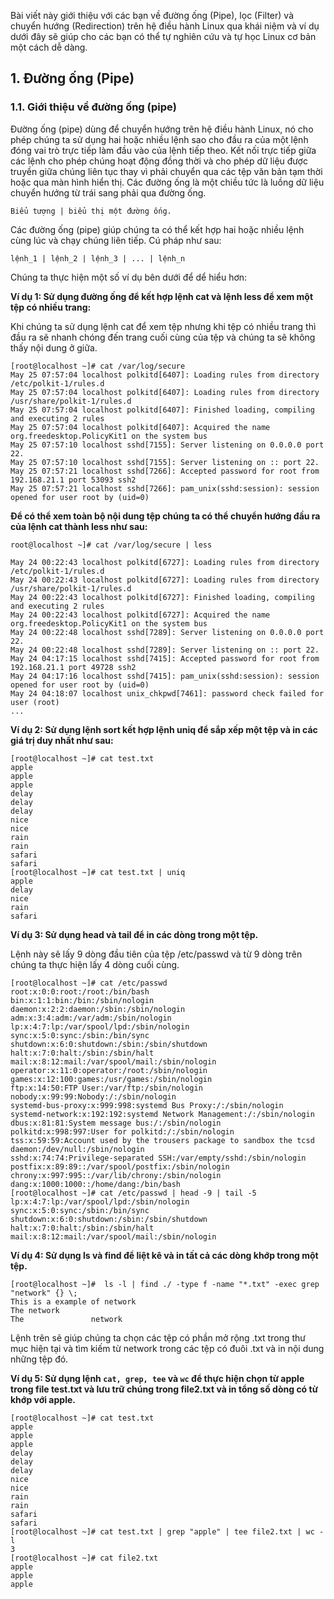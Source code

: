 Bài viết này giới thiệu với các bạn về đường ống (Pipe), lọc (Filter) và chuyển hướng (Redirection) trên hệ điều hành Linux qua khái niệm và ví dụ dưới đây sẽ giúp cho các bạn có thể tự nghiên cứu và tự học Linux cơ bản một cách dễ dàng.

## 1. Đường ống (Pipe)
### 1.1. Giới thiệu về đường ống (pipe)
Đường ống (pipe) dùng để chuyển hướng trên hệ điều hành Linux, nó cho phép chúng ta sử dụng hai hoặc nhiều lệnh sao cho đầu ra của một lệnh đóng vai trò trực tiếp làm đầu vào của lệnh tiếp theo. Kết nối trực tiếp giữa các lệnh cho phép chúng hoạt động đồng thời và cho phép dữ liệu được truyền giữa chúng liên tục thay vì phải chuyển qua các tệp văn bản tạm thời hoặc qua màn hình hiển thị. Các đường ống là một chiều tức là luồng dữ liệu chuyển hướng từ trái sang phải qua đường ống.

`Biểu tượng | biểu thị một đường ống.`

Các đường ống (pipe) giúp chúng ta có thể kết hợp hai hoặc nhiều lệnh cùng lúc và chạy chúng liên tiếp. Cú pháp như sau:

`lệnh_1 | lệnh_2 | lệnh_3 | ... | lệnh_n`

Chúng ta thực hiện một số ví dụ bên dưới để dể hiểu hơn:

**Ví dụ 1: Sử dụng đường ống để kết hợp lệnh cat và lệnh less để xem một tệp có nhiều trang:**


Khi chúng ta sử dụng lệnh cat để xem tệp nhưng khi tệp có nhiều trang thì đầu ra sẽ nhanh chóng đến trang cuối cùng của tệp và chúng ta sẽ không thấy nội dung ở giữa.


```
[root@localhost ~]# cat /var/log/secure
May 25 07:57:04 localhost polkitd[6407]: Loading rules from directory /etc/polkit-1/rules.d
May 25 07:57:04 localhost polkitd[6407]: Loading rules from directory /usr/share/polkit-1/rules.d
May 25 07:57:04 localhost polkitd[6407]: Finished loading, compiling and executing 2 rules
May 25 07:57:04 localhost polkitd[6407]: Acquired the name org.freedesktop.PolicyKit1 on the system bus
May 25 07:57:10 localhost sshd[7155]: Server listening on 0.0.0.0 port 22.
May 25 07:57:10 localhost sshd[7155]: Server listening on :: port 22.
May 25 07:57:21 localhost sshd[7266]: Accepted password for root from 192.168.21.1 port 53093 ssh2
May 25 07:57:21 localhost sshd[7266]: pam_unix(sshd:session): session opened for user root by (uid=0)
```

**Để có thể xem toàn bộ nội dung tệp chúng ta có thể chuyển hướng đầu ra của lệnh cat thành less như sau:**
```
root@localhost ~]# cat /var/log/secure | less

May 24 00:22:43 localhost polkitd[6727]: Loading rules from directory /etc/polkit-1/rules.d
May 24 00:22:43 localhost polkitd[6727]: Loading rules from directory /usr/share/polkit-1/rules.d
May 24 00:22:43 localhost polkitd[6727]: Finished loading, compiling and executing 2 rules
May 24 00:22:43 localhost polkitd[6727]: Acquired the name org.freedesktop.PolicyKit1 on the system bus
May 24 00:22:48 localhost sshd[7289]: Server listening on 0.0.0.0 port 22.
May 24 00:22:48 localhost sshd[7289]: Server listening on :: port 22.
May 24 04:17:15 localhost sshd[7415]: Accepted password for root from 192.168.21.1 port 49728 ssh2
May 24 04:17:16 localhost sshd[7415]: pam_unix(sshd:session): session opened for user root by (uid=0)
May 24 04:18:07 localhost unix_chkpwd[7461]: password check failed for user (root)
...
```
**Ví dụ 2: Sử dụng lệnh sort kết hợp lệnh uniq để sắp xếp một tệp và in các giá trị duy nhất như sau:**

```
[root@localhost ~]# cat test.txt
apple
apple
apple
delay
delay
delay
nice
nice
rain
rain
safari
safari
[root@localhost ~]# cat test.txt | uniq
apple
delay
nice
rain
safari
```

**Ví dụ 3: Sử dụng head và tail để in các dòng trong một tệp.**

Lệnh này sẽ lấy 9 dòng đầu tiên của tệp /etc/passwd và từ 9 dòng trên chúng ta thực hiện lấy 4 dòng cuối cùng.

```
[root@localhost ~]# cat /etc/passwd
root:x:0:0:root:/root:/bin/bash
bin:x:1:1:bin:/bin:/sbin/nologin
daemon:x:2:2:daemon:/sbin:/sbin/nologin
adm:x:3:4:adm:/var/adm:/sbin/nologin
lp:x:4:7:lp:/var/spool/lpd:/sbin/nologin
sync:x:5:0:sync:/sbin:/bin/sync
shutdown:x:6:0:shutdown:/sbin:/sbin/shutdown
halt:x:7:0:halt:/sbin:/sbin/halt
mail:x:8:12:mail:/var/spool/mail:/sbin/nologin
operator:x:11:0:operator:/root:/sbin/nologin
games:x:12:100:games:/usr/games:/sbin/nologin
ftp:x:14:50:FTP User:/var/ftp:/sbin/nologin
nobody:x:99:99:Nobody:/:/sbin/nologin
systemd-bus-proxy:x:999:998:systemd Bus Proxy:/:/sbin/nologin
systemd-network:x:192:192:systemd Network Management:/:/sbin/nologin
dbus:x:81:81:System message bus:/:/sbin/nologin
polkitd:x:998:997:User for polkitd:/:/sbin/nologin
tss:x:59:59:Account used by the trousers package to sandbox the tcsd daemon:/dev/null:/sbin/nologin
sshd:x:74:74:Privilege-separated SSH:/var/empty/sshd:/sbin/nologin
postfix:x:89:89::/var/spool/postfix:/sbin/nologin
chrony:x:997:995::/var/lib/chrony:/sbin/nologin
dang:x:1000:1000::/home/dang:/bin/bash
[root@localhost ~]# cat /etc/passwd | head -9 | tail -5
lp:x:4:7:lp:/var/spool/lpd:/sbin/nologin
sync:x:5:0:sync:/sbin:/bin/sync
shutdown:x:6:0:shutdown:/sbin:/sbin/shutdown
halt:x:7:0:halt:/sbin:/sbin/halt
mail:x:8:12:mail:/var/spool/mail:/sbin/nologin
```

**Ví dụ 4: Sử dụng ls và find để liệt kê và in tất cả các dòng khớp trong một tệp.**
```
[root@localhost ~]#  ls -l | find ./ -type f -name "*.txt" -exec grep "network" {} \;
This is a example of network
The network
The               network
```
Lệnh trên sẽ giúp chúng ta chọn các tệp có phần mở rộng .txt trong thư mục hiện tại và tìm kiếm từ network trong các tệp có đuôi .txt và in nội dung những tệp đó.

**Ví dụ 5: Sử dụng lệnh `cat, grep, tee` và `wc` để thực hiện chọn từ apple trong file test.txt và lưu trữ chúng trong file2.txt và in tổng số dòng có từ khớp với apple.**
```
[root@localhost ~]# cat test.txt
apple
apple
apple
delay
delay
delay
nice
nice
rain
rain
safari
safari
[root@localhost ~]# cat test.txt | grep "apple" | tee file2.txt | wc -l
3
[root@localhost ~]# cat file2.txt
apple
apple
apple
```

